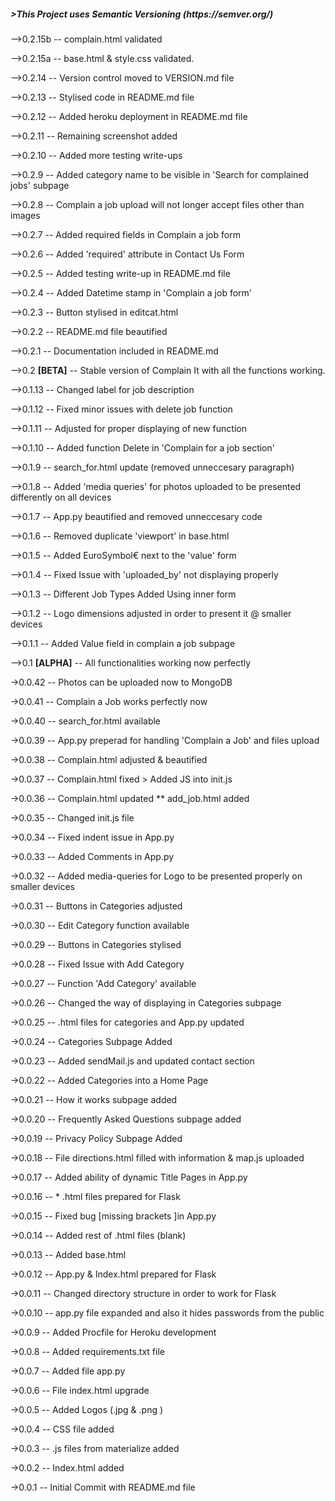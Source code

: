 <h5>>This Project uses Semantic Versioning (https://semver.org/)</h5>

-->0.2.15b -- complain.html validated

-->0.2.15a -- base.html & style.css validated.


-->0.2.14 -- Version control moved to VERSION.md file

-->0.2.13 -- Stylised code in README.md file

-->0.2.12 -- Added heroku deployment in README.md file

-->0.2.11 -- Remaining screenshot added

-->0.2.10 -- Added more testing write-ups

-->0.2.9 -- Added category name to be visible in 'Search for complained jobs' subpage

-->0.2.8 -- Complain a job upload will not longer accept files other than images

-->0.2.7 -- Added required fields in Complain a job form

-->0.2.6 -- Added 'required' attribute in Contact Us Form

-->0.2.5 -- Added testing write-up in README.md file

-->0.2.4 -- Added Datetime stamp in 'Complain a job form'

-->0.2.3 -- Button stylised in editcat.html

-->0.2.2 -- README.md file beautified

-->0.2.1 -- Documentation included in README.md

-->0.2 <strong>[BETA]</strong> -- Stable version of Complain It with all the functions working. 

-->0.1.13 -- Changed label for job description

-->0.1.12 -- Fixed minor issues with delete job function

-->0.1.11 -- Adjusted for proper displaying of new function

-->0.1.10 -- Added function Delete in 'Complain for a job section'

-->0.1.9 -- search_for.html update (removed unneccesary paragraph) 

-->0.1.8 -- Added  'media queries' for photos uploaded to be presented differently on all devices

-->0.1.7 -- App.py beautified and removed unneccesary code

-->0.1.6 -- Removed duplicate 'viewport' in base.html

-->0.1.5 -- Added EuroSymbol€ next to the 'value' form

-->0.1.4 -- Fixed Issue with 'uploaded_by' not displaying properly

-->0.1.3 -- Different Job Types Added Using inner form

-->0.1.2 -- Logo dimensions adjusted in order to present it @ smaller devices

-->0.1.1 -- Added Value field in complain a job subpage

-->0.1 <strong>[ALPHA]</strong> -- All functionalities working now perfectly 

->0.0.42 -- Photos can be uploaded now to MongoDB

->0.0.41 -- Complain a Job works perfectly now

->0.0.40 -- search_for.html available

->0.0.39 -- App.py preperad for handling 'Complain a Job' and files upload

->0.0.38 -- Complain.html adjusted & beautified

->0.0.37 -- Complain.html fixed > Added JS into init.js

->0.0.36 -- Complain.html updated ** add_job.html added

->0.0.35 -- Changed init.js file

->0.0.34 -- Fixed indent issue in App.py

->0.0.33 -- Added Comments in App.py

->0.0.32 -- Added media-queries for Logo to be presented properly on smaller devices

->0.0.31 -- Buttons in Categories adjusted

->0.0.30 -- Edit Category function available

->0.0.29 -- Buttons in Categories stylised

->0.0.28 -- Fixed Issue with Add Category

->0.0.27 -- Function 'Add Category' available

->0.0.26 -- Changed the way of displaying in Categories subpage

->0.0.25 -- .html files for categories and App.py updated

->0.0.24 -- Categories Subpage Added

->0.0.23 -- Added sendMail.js and updated contact section

->0.0.22 -- Added Categories into a Home Page

->0.0.21 -- How it works subpage added

->0.0.20 -- Frequently Asked Questions subpage added

->0.0.19 -- Privacy Policy Subpage Added

->0.0.18 -- File directions.html filled with information & map.js uploaded

->0.0.17 -- Added ability of dynamic Title Pages in App.py

->0.0.16 -- * .html files prepared for Flask

->0.0.15 -- Fixed bug [missing brackets ]in App.py 

->0.0.14 -- Added rest of .html files (blank)

->0.0.13 -- Added base.html

->0.0.12 -- App.py & Index.html prepared for Flask

->0.0.11 -- Changed directory structure in order to work for Flask

->0.0.10 -- app.py file expanded and also it hides passwords from the public

->0.0.9 -- Added Procfile for Heroku development

->0.0.8 -- Added requirements.txt file

->0.0.7 -- Added file app.py

->0.0.6 -- File index.html upgrade

->0.0.5 -- Added Logos (.jpg & .png )

->0.0.4 -- CSS file added

->0.0.3 -- .js files from materialize added

->0.0.2 -- Index.html added

->0.0.1 -- Initial Commit with README.md file

